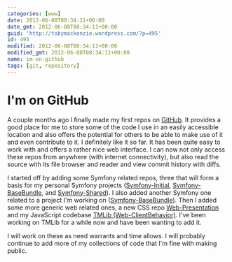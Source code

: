 ```yaml
---
categories: [www]
date: 2012-06-08T08:34:11+00:00
date_gmt: 2012-06-08T08:34:11+00:00
guid: 'http://tobymackenzie.wordpress.com/?p=495'
id: 495
modified: 2012-06-08T08:34:11+00:00
modified_gmt: 2012-06-08T08:34:11+00:00
name: im-on-github
tags: [git, repository]
---
```


I'm on GitHub
=============

A couple months ago I finally made my first repos on [GitHub](http://github.com).  It provides a good place for me to store some of the code I use in an easily accessible location and also offers the potential for others to be able to make use of it and even contribute to it.  I definitely like it so far.  It has been quite easy to work with and offers a rather nice web interface.  I can now not only access these repos from anywhere (with internet connectivity), but also read the source with its file browser and reader and view commit history with diffs.

I started off by adding some Symfony related repos, three that will form a basis for my personal Symfony projects ([Symfony-Initial](https://github.com/tobymackenzie/Symfony-Initial), [Symfony-BaseBundle](https://github.com/tobymackenzie/Symfony-BaseBundle), and [Symfony-Shared](https://github.com/tobymackenzie/Symfony-Shared)).  I also added another Symfony one related to a project I'm working on ([Symfony-BaseBundle](https://github.com/tobymackenzie/Symfony-SportsBundle)).  Then I added some more generic web related ones, a new CSS repo [Web-Presentation](https://github.com/tobymackenzie/Web-Presentation) and my JavaScript codebase [TMLib (Web-ClientBehavior)](https://github.com/tobymackenzie/Web-ClientBehavior).  I've been working on TMLib for a while now and have been wanting to add it.

I will work on these as need warrants and time allows.  I will probably continue to add more of my collections of code that I'm fine with making public.
